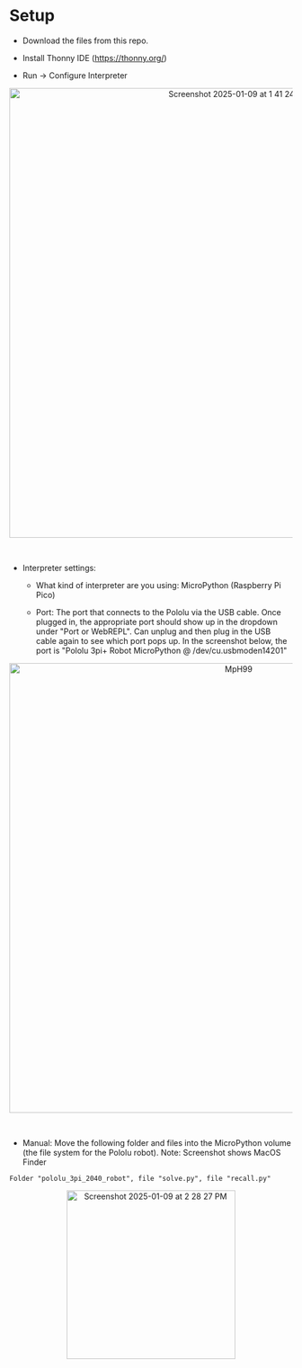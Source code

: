 # Setup

- Download the files from this repo.

- Install Thonny IDE (https://thonny.org/)

- Run -> Configure Interpreter
<p align="center">
    <img width="800" alt="Screenshot 2025-01-09 at 1 41 24 PM" src="https://github.com/user-attachments/assets/1631c176-87da-4f9c-90be-a651b75ddcbd" />
</p>
<br/>

- Interpreter settings:
    - What kind of interpreter are you using: MicroPython (Raspberry Pi Pico)

    - Port: The port that connects to the Pololu via the USB cable. Once plugged in, the appropriate port should show up in the dropdown under "Port or WebREPL". Can unplug and then plug in the USB cable again to see which port pops up. In the screenshot below, the port is "Pololu 3pi+ Robot MicroPython @ /dev/cu.usbmoden14201"
<p align="center">
<img width="800" alt="MpH99" src="https://github.com/user-attachments/assets/a3ae5594-1fcd-4481-9881-57e8820ff3fd" />
</p>
<br/>


- Manual: Move the following folder and files into the MicroPython volume (the file system for the Pololu robot). Note: Screenshot shows MacOS Finder

```Folder "pololu_3pi_2040_robot", file "solve.py", file "recall.py"```
<p align="center">
<img width="300" alt="Screenshot 2025-01-09 at 2 28 27 PM" src="https://github.com/user-attachments/assets/44a4399f-8806-4c59-87b7-c05ae3853211" />
</p>
<br/>



 
